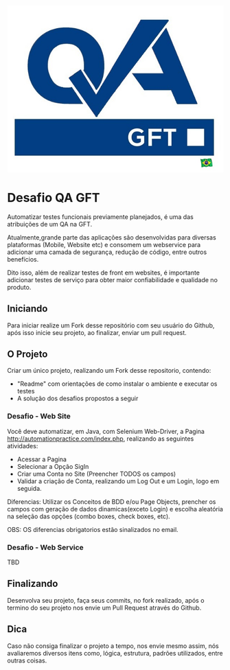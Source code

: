 ![alt text](https://raw.githubusercontent.com/henrique-pinheiro/teste_desafio/master/QA_GFT_BRAZIL.jpg)

# Desafio QA GFT

Automatizar testes funcionais previamente planejados, é uma das atribuições de um QA na GFT.

Atualmente,grande parte das aplicações são desenvolvidas para diversas plataformas (Mobile, Website etc) e consomem um webservice para adicionar uma camada de segurança, redução de código, entre outros benefícios.

Dito isso, além de realizar testes de front em websites, é importante adicionar testes de serviço para obter maior confiabilidade e qualidade no produto.

## Iniciando

Para iniciar realize um Fork desse repositório com seu usuário do Github, após isso inicie seu projeto, ao finalizar, enviar um pull request.

## O Projeto

Criar um único projeto, realizando um Fork desse repositorio, contendo:

* "Readme" com orientações de como instalar o ambiente e executar os testes
* A solução dos desafios propostos a seguir


### Desafio - Web Site

Você deve automatizar, em Java, com Selenium Web-Driver, a Pagina http://automationpractice.com/index.php, realizando as seguintes atividades:

* Acessar a Pagina
* Selecionar a Opção SigIn
* Criar uma Conta no Site (Preencher TODOS os campos)
* Validar a criação de Conta, realizando um Log Out e um Login, logo em seguida.

Diferencias: Utilizar os Conceitos de BDD e/ou Page Objects, prencher os campos com geração de dados dinamicas(exceto Login) e escolha aleatória na seleção das opções (combo boxes, check boxes, etc).

OBS: OS diferencias obrigatorios estão sinalizados no email.

### Desafio - Web Service

TBD

## Finalizando

Desenvolva seu projeto, faça seus commits, no fork realizado, após o termino do seu projeto nos envie um Pull Request através do Github.

## Dica
Caso não consiga finalizar o projeto a tempo, nos envie mesmo assim, nós avaliaremos diversos itens como, lógica, estrutura, padrões utilizados, entre outras coisas.
